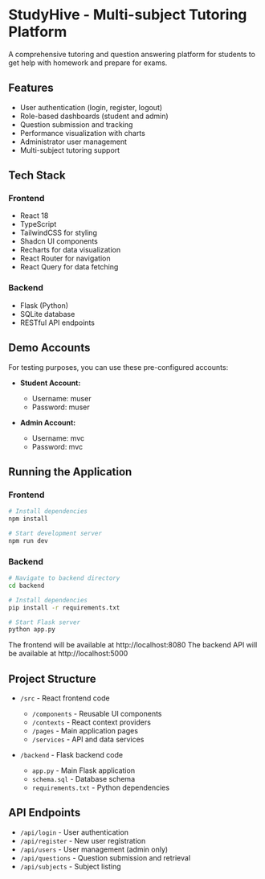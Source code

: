 
# StudyHive - Multi-subject Tutoring Platform

A comprehensive tutoring and question answering platform for students to get help with homework and prepare for exams.

## Features

- User authentication (login, register, logout)
- Role-based dashboards (student and admin)
- Question submission and tracking
- Performance visualization with charts
- Administrator user management
- Multi-subject tutoring support

## Tech Stack

### Frontend
- React 18
- TypeScript
- TailwindCSS for styling
- Shadcn UI components
- Recharts for data visualization
- React Router for navigation
- React Query for data fetching

### Backend
- Flask (Python)
- SQLite database
- RESTful API endpoints

## Demo Accounts

For testing purposes, you can use these pre-configured accounts:

- **Student Account:**
  - Username: muser
  - Password: muser

- **Admin Account:**
  - Username: mvc
  - Password: mvc

## Running the Application

### Frontend

```bash
# Install dependencies
npm install

# Start development server
npm run dev
```

### Backend

```bash
# Navigate to backend directory
cd backend

# Install dependencies
pip install -r requirements.txt

# Start Flask server
python app.py
```

The frontend will be available at http://localhost:8080
The backend API will be available at http://localhost:5000

## Project Structure

- `/src` - React frontend code
  - `/components` - Reusable UI components
  - `/contexts` - React context providers
  - `/pages` - Main application pages
  - `/services` - API and data services

- `/backend` - Flask backend code
  - `app.py` - Main Flask application
  - `schema.sql` - Database schema
  - `requirements.txt` - Python dependencies

## API Endpoints

- `/api/login` - User authentication
- `/api/register` - New user registration
- `/api/users` - User management (admin only)
- `/api/questions` - Question submission and retrieval
- `/api/subjects` - Subject listing
